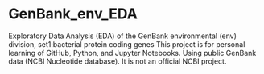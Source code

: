 # GenBank_env_EDA
Exploratory Data Analysis (EDA) of the GenBank environmental (env) division, set1:bacterial protein coding genes
This project is for personal learning of GitHub, Python, and Jupyter Notebooks. Using public GenBank data (NCBI Nucleotide database).
It is not an official NCBI project.
